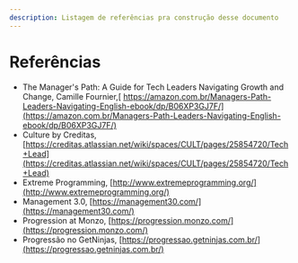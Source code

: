 ```yaml
---
description: Listagem de referências pra construção desse documento
---
```


# Referências

* The Manager's Path: A Guide for Tech Leaders Navigating Growth and Change, Camille Fournier,[ https://amazon.com.br/Managers-Path-Leaders-Navigating-English-ebook/dp/B06XP3GJ7F/](https://amazon.com.br/Managers-Path-Leaders-Navigating-English-ebook/dp/B06XP3GJ7F/)
* Culture by Creditas, [https://creditas.atlassian.net/wiki/spaces/CULT/pages/25854720/Tech+Lead](https://creditas.atlassian.net/wiki/spaces/CULT/pages/25854720/Tech+Lead)
* Extreme Programming, [http://www.extremeprogramming.org/](http://www.extremeprogramming.org/)
* Management 3.0, [https://management30.com/](https://management30.com/)
* Progression at Monzo, [https://progression.monzo.com/](https://progression.monzo.com/)
* Progressão no GetNinjas, [https://progressao.getninjas.com.br/](https://progressao.getninjas.com.br/)

